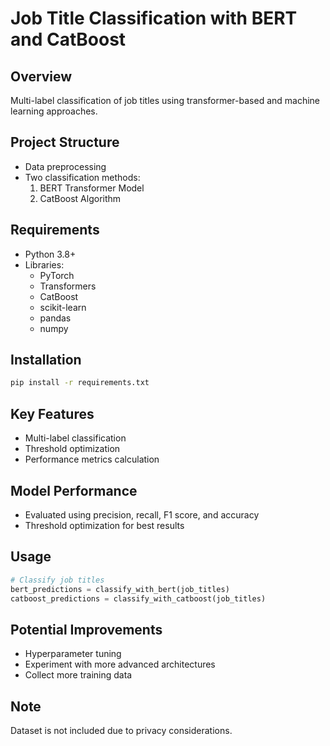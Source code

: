 # Job Title Classification with BERT and CatBoost

## Overview
Multi-label classification of job titles using transformer-based and machine learning approaches.

## Project Structure
- Data preprocessing
- Two classification methods:
  1. BERT Transformer Model
  2. CatBoost Algorithm

## Requirements
- Python 3.8+
- Libraries: 
  - PyTorch
  - Transformers
  - CatBoost
  - scikit-learn
  - pandas
  - numpy

## Installation
```bash
pip install -r requirements.txt
```

## Key Features
- Multi-label classification
- Threshold optimization
- Performance metrics calculation

## Model Performance
- Evaluated using precision, recall, F1 score, and accuracy
- Threshold optimization for best results

## Usage
```python
# Classify job titles
bert_predictions = classify_with_bert(job_titles)
catboost_predictions = classify_with_catboost(job_titles)
```

## Potential Improvements
- Hyperparameter tuning
- Experiment with more advanced architectures
- Collect more training data

## Note
Dataset is not included due to privacy considerations.
